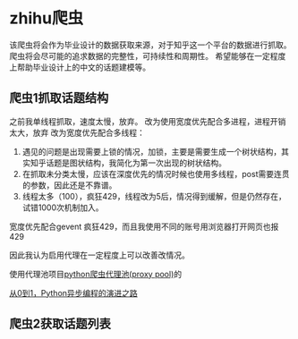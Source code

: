 # zhihu爬虫

该爬虫将会作为毕业设计的数据获取来源，对于知乎这一个平台的数据进行抓取。
爬虫将会尽可能的追求数据的完整性，可持续性和周期性。
希望能够在一定程度上帮助毕业设计上的中文的话题建模等。


## 爬虫1抓取话题结构

之前我单线程抓取，速度太慢，放弃。
改为使用宽度优先配合多进程，进程开销太大，放弃
改为宽度优先配合多线程：
1. 遇见的问题是出现需要上锁的情况，加锁，主要是需要生成一个树状结构，其实知乎话题是图状结构，我简化为第一次出现的树状结构。
2. 在抓取未分类太慢，应该在深度优先的情况时候也使用多线程，post需要连贯的参数，因此还是不靠谱。 
3. 线程太多（100），疯狂429，线程改为5后，情况得到缓解，但是仍然存在，试错1000次机制加入。

宽度优先配合gevent
疯狂429，而且我使用不同的账号用浏览器打开网页也报429

因此我认为启用代理在一定程度上可以改善改情况。

使用代理池项目[python爬虫代理池(proxy pool)](https://github.com/jhao104/proxy_pool)的


[从0到1，Python异步编程的演进之路](https://zhuanlan.zhihu.com/p/25228075)

## 爬虫2获取话题列表


